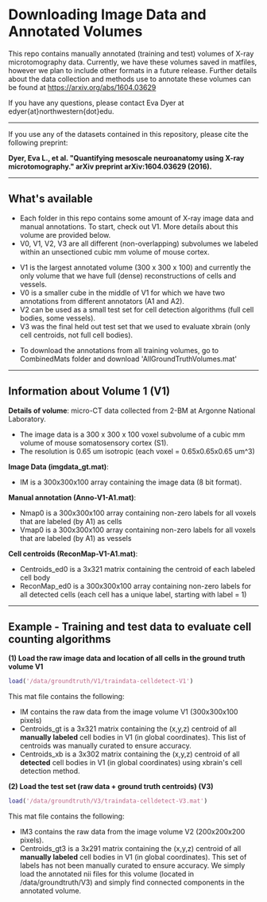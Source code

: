 # Downloading Image Data and Annotated Volumes #

This repo contains manually annotated (training and test) volumes of X-ray microtomography data. Currently, we have these volumes saved in matfiles, however we plan to include other formats in a future release. Further details about the data collection and methods use to annotate these volumes can be found at https://arxiv.org/abs/1604.03629

If you have any questions, please contact Eva Dyer at edyer{at}northwestern{dot}edu. 

***
If you use any of the datasets contained in this repository, please cite the following preprint:

__Dyer, Eva L., et al. "Quantifying mesoscale neuroanatomy using X-ray microtomography." arXiv preprint arXiv:1604.03629 (2016).__

***
## What's available ##
* Each folder in this repo contains some amount of X-ray image data and manual annotations. To start, check out V1. More details about this volume are provided below. 
* V0, V1, V2, V3 are all different (non-overlapping) subvolumes we labeled within an unsectioned cubic mm volume of mouse cortex. 
- V1 is the largest annotated volume (300 x 300 x 100) and currently the only volume that we have full (dense) reconstructions of cells and vessels. 
- V0 is a smaller cube in the middle of V1 for which we have two annotations from different annotators (A1 and A2).
- V2 can be used as a small test set for cell detection algorithms (full cell bodies, some vessels).
- V3 was the final held out test set that we used to evaluate xbrain (only cell centroids, not full cell bodies).
* To download the annotations from all training volumes, go to CombinedMats folder and download 'AllGroundTruthVolumes.mat'

***
## Information about Volume 1 (V1) ##

__Details of volume__: micro-CT data collected from 2-BM at Argonne National Laboratory. 
* The image data is a 300 x 300 x 100 voxel subvolume of a cubic mm volume of mouse somatosensory cortex (S1).
* The resolution is 0.65 um isotropic (each voxel = 0.65x0.65x0.65 um^3) 

__Image Data (imgdata_gt.mat)__: 
* IM is a 300x300x100 array containing the image data (8 bit format).

__Manual annotation (Anno-V1-A1.mat)__:
* Nmap0 is a 300x300x100 array containing non-zero labels for all voxels that are labeled (by A1) as cells
* Vmap0 is a 300x300x100 array containing non-zero labels for all voxels that are labeled (by A1) as vessels

__Cell centroids (ReconMap-V1-A1.mat)__:
* Centroids_ed0 is a 3x321 matrix containing the centroid of each labeled cell body
* ReconMap_ed0 is a 300x300x100 array containing non-zero labels for all detected cells (each cell has a unique label, starting with label = 1)

***

## Example - Training and test data to evaluate cell counting algorithms
__(1) Load the raw image data and location of all cells in the ground truth volume V1__
```matlab
load('/data/groundtruth/V1/traindata-celldetect-V1')
```
This mat file contains the following: 
* IM contains the raw data from the image volume V1 (300x300x100 pixels)
* Centroids_gt is a 3x321 matrix containing the (x,y,z) centroid of all __manually labeled__ cell bodies in V1 (in global coordinates). This list of centroids was manually curated to ensure accuracy. 
* Centroids_xb is a 3x302 matrix containing the (x,y,z) centroid of all __detected__ cell bodies in V1 (in global coordinates) using xbrain's cell detection method.

__(2) Load the test set (raw data + ground truth centroids) (V3)__
```matlab
load('/data/groundtruth/V3/traindata-celldetect-V3.mat')
```
This mat file contains the following:
* IM3 contains the raw data from the image volume V2 (200x200x200 pixels). 
* Centroids_gt3 is a 3x291 matrix containing the (x,y,z) centroid of all __manually labeled__ cell bodies in V1 (in global coordinates). This set of labels has not been manually curated to ensure accuracy. We simply load the annotated nii files for this volume (located in /data/groundtruth/V3) and simply find connected components in the annotated volume.


